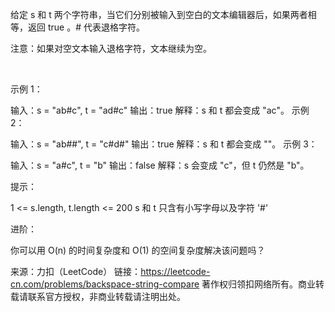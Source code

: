 给定 s 和 t 两个字符串，当它们分别被输入到空白的文本编辑器后，如果两者相等，返回 true 。# 代表退格字符。

注意：如果对空文本输入退格字符，文本继续为空。

 

示例 1：

输入：s = "ab#c", t = "ad#c"
输出：true
解释：s 和 t 都会变成 "ac"。
示例 2：

输入：s = "ab##", t = "c#d#"
输出：true
解释：s 和 t 都会变成 ""。
示例 3：

输入：s = "a#c", t = "b"
输出：false
解释：s 会变成 "c"，但 t 仍然是 "b"。
 

提示：

1 <= s.length, t.length <= 200
s 和 t 只含有小写字母以及字符 '#'
 

进阶：

你可以用 O(n) 的时间复杂度和 O(1) 的空间复杂度解决该问题吗？

来源：力扣（LeetCode）
链接：https://leetcode-cn.com/problems/backspace-string-compare
著作权归领扣网络所有。商业转载请联系官方授权，非商业转载请注明出处。
